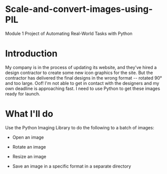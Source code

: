# Scale-and-convert-images-using-PIL
Module 1 Project of Automating Real-World Tasks with Python
# Introduction
My company is in the process of updating its website, and they’ve hired a design contractor to create some new icon graphics for the site. But the contractor has delivered the final designs in the wrong format -- rotated 90° and too large. Oof! I'm not able to get in contact with the designers and my own deadline is approaching fast. I need to use Python to get these images ready for launch.

# What I'll do
Use the Python Imaging Library to do the following to a batch of images:

+ Open an image

+ Rotate an image

+ Resize an image

+ Save an image in a specific format in a separate directory 
